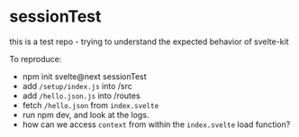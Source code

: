 # sessionTest

this is a test repo - trying to understand the expected behavior of svelte-kit

To reproduce:
- npm init svelte@next sessionTest
- add `/setup/index.js` into /src
- add `/hello.json.js` into /routes
- fetch `/hello.json` from `index.svelte`
- run npm dev, and look at the logs.
- how can we access `context` from within the `index.svelte` load function?
